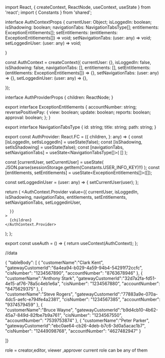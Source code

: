 import React, { createContext, ReactNode, useContext, useState } from 'react';
import { Constants } from 'shared';


interface AuthContextProps {
  currentUser: Object;
  isLoggedIn: boolean;
  isShadowing: boolean;
  navigationTabs: NavigationTabsType[];
  entitlements: ExceptionEntitlements[];
  setEntitlements: (entitlements: ExceptionEntitlements[]) => void;
  setNavigationTabs: (user: any) => void;
  setLoggedinUser: (user: any) => void;

}

const AuthContext = createContext<AuthContextProps>({
  currentUser: {},
  isLoggedIn: false,
  isShadowing: false,
  navigationTabs: [],
  entitlements: [],
  setEntitlements: (entitlements: ExceptionEntitlements[]) => {},
  setNavigationTabs: (user: any) => {},
  setLoggedinUser: (user: any) => {},

});

interface AuthProviderProps {
  children: ReactNode;
}

export interface ExceptionEntitlements {
  accountNumber: string;
  reversePositivePay: {
    view: boolean;
    update: boolean;
    reports: boolean;
    approval: boolean;
  };
}

export interface NavigationTabsType {
  id: string;
  title: string;
  path: string;
}

export const AuthProvider: React.FC<AuthProviderProps> = ({
  children,
}: any) => {
  const [isLoggedIn, setIsLoggedIn] = useState(false);
  const [isShadowing, setIsShadowing] = useState(false);
  const [navigationTabs, setNavigationTabs] = useState<NavigationTabsType[]>(
    []
  );

  const [currentUser, setCurrentUser] = useState<any>(
    JSON.parse(sessionStorage.getItem(Constants.USER_INFO_KEY)!!)
  );
  const [entitlements, setEntitlements] = useState<ExceptionEntitlements[]>([]);



  const setLoggedinUser = (user: any) => {
    setCurrentUser(user);
  };

  return (
    <AuthContext.Provider
      value={{
        currentUser,
        isLoggedIn,
        isShadowing,
        navigationTabs,
        entitlements,
        setEntitlements,
        setNavigationTabs,
        setLoggedinUser,
 
      }}
    >
      {children}
    </AuthContext.Provider>
  );
};

export const useAuth = () => {
  return useContext(AuthContext);
};





//data

{
"tableBody": [
    {
        "customerName":"Clark Kent",
        "gatewayCustomerId":"6a4ea94-b029-4a59-94b4-54291f72ccfc",
        "cisNumber": "1234567890",
        "accountNumber": "8763678946"
    },
    { 
        "customerName":"Anthony Stark",
        "gatewayCustomerId":"32d7a2fa-fd51-4e15-af76-78a5c4eb1e6a",
        "cisNumber": "1234567880",
        "accountNumber": "8475629375"
    },
    {     
        "customerName":"Steve Rogers",
        "gatewayCustomerId":"77883a9e-070a-4dc5-aefc-e794fe4a2381",
        "cisNumber": "1234567385",
        "accountNumber": "9374579459"
    },
    {     
        "customerName":"Bruce Wayne",
        "gatewayCustomerId":"b9d4cb10-4b62-45a7-849d-82fbe7b9a761",
        "cisNumber": "1234567550",
        "accountNumber": "7539753874"
    },
    { 
        "customerName":"Peter Parker",
        "gatewayCustomerId":"ebc0ae64-cb26-4deb-b7c6-3d0a5acac1b7",
        "cisNumber": "12449098768",
        "accountNumber": "4627482947"
    }
    
]}

role = creator,editor, viewer ,approver current role can be any of them
